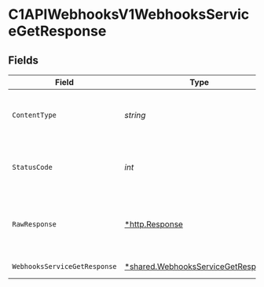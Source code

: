 # C1APIWebhooksV1WebhooksServiceGetResponse


## Fields

| Field                                                                                          | Type                                                                                           | Required                                                                                       | Description                                                                                    |
| ---------------------------------------------------------------------------------------------- | ---------------------------------------------------------------------------------------------- | ---------------------------------------------------------------------------------------------- | ---------------------------------------------------------------------------------------------- |
| `ContentType`                                                                                  | *string*                                                                                       | :heavy_check_mark:                                                                             | HTTP response content type for this operation                                                  |
| `StatusCode`                                                                                   | *int*                                                                                          | :heavy_check_mark:                                                                             | HTTP response status code for this operation                                                   |
| `RawResponse`                                                                                  | [*http.Response](https://pkg.go.dev/net/http#Response)                                         | :heavy_check_mark:                                                                             | Raw HTTP response; suitable for custom response parsing                                        |
| `WebhooksServiceGetResponse`                                                                   | [*shared.WebhooksServiceGetResponse](../../../pkg/models/shared/webhooksservicegetresponse.md) | :heavy_minus_sign:                                                                             | Successful response                                                                            |